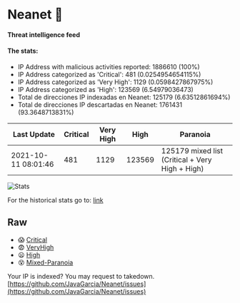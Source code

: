 # Neanet :hocho:
#### Threat intelligence feed
#### The stats:

- IP Address with malicious activities reported: 1886610 (100%)
- IP Address categorized as 'Critical':  481 (0.0254954654115%)
- IP Address categorized as 'Very High':  1129 (0.0598427867975%)
- IP Address categorized as 'High':  123569 (6.54979036473)
- Total de direcciones IP indexadas en Neanet:  125179 (6.63512861694%)
- Total de direcciones IP descartadas en Neanet:  1761431 (93.3648713831%)

| Last Update | Critical | Very High | High | Paranoia |
| --- | --- | --- | --- | --- |
| 2021-10-11 08:01:46 | 481 | 1129 | 123569 | 125179 mixed list (Critical + Very High + High)|

![Stats](https://docs.google.com/spreadsheets/d/e/2PACX-1vSnaNMIXVabIpDJjufMlzH7poXnshF3mgd8Is1g9ytUEzVsP5my4Trn8f-xkoLLQ38xpL3HtmUexLo6/pubchart?oid=501124687&format=image)

For the historical stats go to: [link](/stats.csv)
## Raw
- :scream: [Critical](https://raw.githubusercontent.com/JavaGarcia/Neanet/master/blacklists/neanet_critical.txt)
- :fearful: [VeryHigh](https://raw.githubusercontent.com/JavaGarcia/Neanet/master/blacklists/neanet_veryHigh.txtt)
- :frowning: [High](https://raw.githubusercontent.com/JavaGarcia/Neanet/master/blacklists/neanet_high.txt)
- :dizzy_face: [Mixed-Paranoia](https://raw.githubusercontent.com/JavaGarcia/Neanet/master/blacklists/neanet_all.txt)


Your IP is indexed? You may request to takedown. [https://github.com/JavaGarcia/Neanet/issues](https://github.com/JavaGarcia/Neanet/issues)



































































































































































































































































































































































































































































































































































































































































































































































































































































































































































































































































































































































































































































































































































































































































































































































































































































































































































































































































































































































































































































































































































































































































































































































































































































































































































































































































































































































































































































































































































































































































































































































































































































































































































































































































































































































































































































































































































































































































































































































































































































































































































































































































































































































































































































































































































































































































































































































































































































































































































































































































































































































































































































































































































































































































































































































































































































































































































































































































































































































































































































































































































































































































































































































































































































































































































































































































































































































































































































































































































































































































































































































































































































































































































































































































































































































































































































































































































































































































































































































































































































































































































































































































































































































































































































































































































































































































































































































































































































































































































































































































































































































































































































































































































































































































































































































































